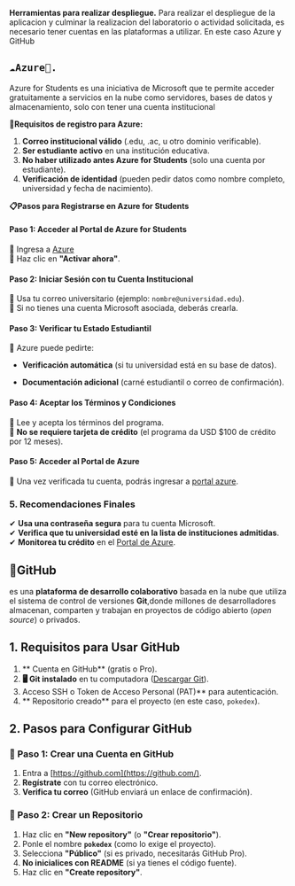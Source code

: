 **Herramientas para realizar despliegue.**
Para realizar el despliegue de la aplicacion y culminar la realizacion del laboratorio o actividad solicitada, es necesario tener cuentas en las plataformas a utilizar. En este caso Azure y GitHub

## `☁️Azure🔷.`

Azure for Students es una iniciativa de Microsoft que te permite acceder gratuitamente a servicios en la nube como servidores, bases de datos y almacenamiento, solo con tener una cuenta institucional

**📝Requisitos de registro para Azure:**

 1. **Correo institucional válido** (.edu, .ac, u otro dominio verificable).
 2. **Ser estudiante activo** en una institución educativa.
 3. **No haber utilizado antes Azure for Students** (solo una cuenta por estudiante).
 4. **Verificación de identidad** (pueden pedir datos como nombre completo, universidad y fecha de nacimiento).
 
 **📋Pasos para Registrarse en Azure for Students**
 #### ****Paso 1: Acceder al Portal de Azure for Students****
🔹 Ingresa a  [Azure](https://azure.microsoft.com/es-es/free/students/)  
🔹 Haz clic en  **"Activar ahora"**.
#### **Paso 2: Iniciar Sesión con tu Cuenta Institucional**
🔹 Usa tu correo universitario (ejemplo:  `nombre@universidad.edu`).  
🔹 Si no tienes una cuenta Microsoft asociada, deberás crearla.
#### **Paso 3: Verificar tu Estado Estudiantil**

🔹 Azure puede pedirte:

-   **Verificación automática**  (si tu universidad está en su base de datos).
    
-   **Documentación adicional**  (carné estudiantil o correo de confirmación).
    

#### **Paso 4: Aceptar los Términos y Condiciones**

🔹 Lee y acepta los términos del programa.  
🔹  **No se requiere tarjeta de crédito**  (el programa da USD $100 de crédito por 12 meses).
#### **Paso 5: Acceder al Portal de Azure**
🔹 Una vez verificada tu cuenta, podrás ingresar a  [portal azure](https://portal.azure.com/).

### **5. Recomendaciones Finales**
✔  **Usa una contraseña segura**  para tu cuenta Microsoft.  
✔  **Verifica que tu universidad esté en la lista de instituciones admitidas**.  
✔  **Monitorea tu crédito**  en el  [Portal de Azure](https://portal.azure.com/#blade/Microsoft_Azure_Billing/ModernBillingMenuBlade/Overview).

## **🐙GitHub**

 es una **plataforma de desarrollo colaborativo** basada en la nube que utiliza el sistema de control de versiones **Git**,donde millones de desarrolladores almacenan, comparten y trabajan en proyectos de código abierto (_open source_) o privados.
 ##  1. Requisitos para Usar GitHub
 

 1.  ** Cuenta en GitHub**  (gratis o Pro).  
 2. **🖥 Git instalado**  en tu computadora ([Descargar Git](https://git-scm.com/)).  
 3.  Acceso SSH o Token de Acceso Personal (PAT)**  para autenticación.  
 4.   ** Repositorio creado**  para el proyecto (en este caso,  `pokedex`).
## **2. Pasos para Configurar GitHub**

### **🔹 Paso 1: Crear una Cuenta en GitHub**

 1. Entra a  [https://github.com](https://github.com/).  
 2. **Regístrate**  con tu correo electrónico.
 3.  **Verifica tu correo**  (GitHub enviará un enlace de confirmación).
 
    

    


### **🔹 Paso 2: Crear un Repositorio**
 1. Haz clic en  **"New repository"**  (o  **"Crear repositorio"**).
 2. Ponle el nombre  **`pokedex`**  (como lo exige el proyecto).
 3.  Selecciona  **"Público"**  (si es privado, necesitarás GitHub Pro).
 4. **No inicialices con README**  (si ya tienes el código fuente).
 5. Haz clic en  **"Create repository"**.

 
